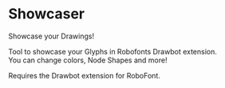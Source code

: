 # Showcaser <br>

Showcase your Drawings! <br>

Tool to showcase your Glyphs in Robofonts Drawbot extension. <br>
You can change colors, Node Shapes and more!

Requires the Drawbot extension for RoboFont.
